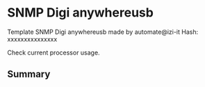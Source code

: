 # SNMP Digi anywhereusb
Template SNMP Digi anywhereusb made by automate@izi-it
Hash: xxxxxxxxxxxxxxx

Check current processor usage.
## Summary
